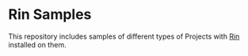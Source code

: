 # Rin Samples

This repository includes samples of different types of Projects with [Rin](https://github.com/mayuki/Rin) installed on them.
